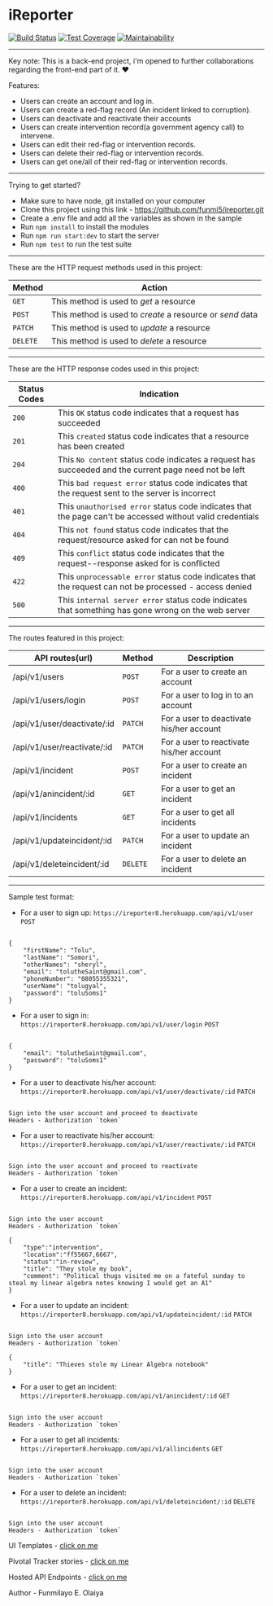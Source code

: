 # iReporter

[![Build Status](https://travis-ci.org/funmi5/ireporter.svg?branch=develop)](https://travis-ci.org/funmi5/ireporter)
[![Test Coverage](https://api.codeclimate.com/v1/badges/6b7413f480f9c9ad5b04/test_coverage)](https://codeclimate.com/github/funmi5/ireporter/test_coverage)
[![Maintainability](https://api.codeclimate.com/v1/badges/6b7413f480f9c9ad5b04/maintainability)](https://codeclimate.com/github/funmi5/ireporter/maintainability)

<hr>

Key note: This is a back-end project, i'm opened to further collaborations regarding the front-end part of it. :heart:

Features:

- Users can create an account and log in.
- Users can create a red-flag record (An incident linked to corruption).
- Users can deactivate and reactivate their accounts
- Users can create intervention record(a government agency call) to intervene.
- Users can edit their red-flag or intervention records.  
- Users can delete their red-flag or intervention records.
- Users can get one/all of their red-flag or intervention records.

<hr>

Trying to get started?

- Make sure to have node, git installed on your computer
- Clone this project using this link - <https://github.com/funmi5/ireporter.git>
- Create a .env file and add all the variables as shown in the sample
- Run `npm install` to install the modules
- Run `npm run start:dev` to start the server
- Run `npm test` to run the test suite

<hr>

These are the HTTP request methods used in this project:

| Method   | Action                                                      |
|---       | ---                                                         |
| `GET`    | This method is used to *get* a resource                     |
| `POST`   | This method is used to *create* a resource or *send* data   |
| `PATCH`  | This method is used to *update* a resource                  |
| `DELETE` | This method is used to *delete* a resource                  |

<hr>

These are the HTTP response codes used in this project:

| Status Codes | Indication                                                                                            |
|   ---        | ---                                                                                                   |
|  `200`       | This `OK` status code indicates that a request has succeeded                                          |
|  `201`       | This `created` status code indicates that a resource has been created                                 |
|  `204`       | This `No content` status code indicates a request has succeeded and the current page need not be left |
|  `400`       | This `bad request error` status code indicates that the request sent to the server is incorrect       |
|  `401`       | This `unauthorised error` status code indicates that the page can't be accessed without valid credentials        |
|  `404`       | This `not found` status code indicates that the request/resource asked for can not be found           |
|  `409`       | This `conflict` status code indicates that the request--response asked for is conflicted              |
|  `422`       | This `unprocessable error` status code indicates that the request can not be processed - access denied              |
|  `500`       | This `internal server error` status code indicates that something has gone wrong on the web server    |

<hr>

The routes featured in this project:

| API routes(url)       | Method   | Description                                         |
| ---                   | ---      | ---                                                 |
| /api/v1/users         | `POST`   |  For a user to create an account                    |
| /api/v1/users/login   | `POST`   | For a user to log in to an account                  |
| /api/v1/user/deactivate/:id    | `PATCH` | For a user to deactivate his/her account                   |
| /api/v1/user/reactivate/:id    | `PATCH` | For a user to reactivate his/her account                   |
| /api/v1/incident      | `POST`   | For a user to create an incident                    |
| /api/v1/anincident/:id | `GET`    | For a user to get an incident                       |
| /api/v1/incidents     | `GET`    | For a user to get all incidents                     |
| /api/v1/updateincident/:id | `PATCH`  | For a user to update an incident                    |
| /api/v1/deleteincident/:id | `DELETE` | For a user to delete an incident                    |

<hr>

Sample test format:

- For a user to sign up: `https://ireporter8.herokuapp.com/api/v1/user`
`POST`
  
```

{
    "firstName": "Tolu",
    "lastName": "Somori",
    "otherNames": "sheryl",
    "email": "tolutheSaint@gmail.com",
    "phoneNumber": "08055355321",
    "userName": "tolugyal",
    "password": "toluSoms1"
}

```

- For a user to sign in: `https://ireporter8.herokuapp.com/api/v1/user/login`
`POST`  

```

{
    "email": "tolutheSaint@gmail.com",
    "password": "toluSoms1"
}

```

- For a user to deactivate his/her account: `https://ireporter8.herokuapp.com/api/v1/user/deactivate/:id`
`PATCH`
  
```

Sign into the user account and proceed to deactivate
Headers - Authorization `token`

```

- For a user to reactivate his/her account: `https://ireporter8.herokuapp.com/api/v1/user/reactivate/:id`
`PATCH`
 
```

Sign into the user account and proceed to reactivate
Headers - Authorization `token`

```

- For a user to create an incident: `https://ireporter8.herokuapp.com/api/v1/incident`
`POST`

```

Sign into the user account
Headers - Authorization `token`

{
    "type":"intervention",
    "location":"ff55667,6667",
    "status":"in-review",
    "title": "They stole my book",
    "comment": "Political thugs visited me on a fateful sunday to steal my linear algebra notes knowing I would get an A1"
}

```

- For a user to update an incident: `https://ireporter8.herokuapp.com/api/v1/updateincident/:id`
`PATCH` 

```

Sign into the user account
Headers - Authorization `token`

{
    "title": "Thieves stole my Linear Algebra notebook"
}

```

- For a user to get an incident: `https://ireporter8.herokuapp.com/api/v1/anincident/:id`
`GET` 

```

Sign into the user account
Headers - Authorization `token`

```

- For a user to get all incidents: `https://ireporter8.herokuapp.com/api/v1/allincidents`
`GET` 

```

Sign into the user account
Headers - Authorization `token`

```

- For a user to delete an incident: `https://ireporter8.herokuapp.com/api/v1/deleteincident/:id`
`DELETE` 

```

Sign into the user account
Headers - Authorization `token`

```

UI Templates - <a href= "https://funmi5.github.io/ireporter/UI">click on me</a>

Pivotal Tracker stories - <a href= "https://www.pivotaltracker.com/n/projects/2226969">click on me</a>

Hosted API Endpoints - <a href= "https://ireporter8.herokuapp.com">click on me</a>

Author - Funmilayo E. Olaiya
